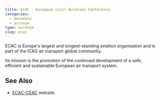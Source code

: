 ```yaml
---
title: ECAC - European Civil Aviation Conference
categories:
  - metadata
  - acronym
type: acronym
slug: ecac
---
```


ECAC is Europe's largest and longest-standing aviation organisation and
is part of the ICAO air transport global community.

Its mission is the promotion of the continued development of a safe,
efficient and sustainable European air transport system.

## See Also

* [ECAC-CEAC][ecac] website.

[ecac]: https://www.ecac-ceac.org/ "ECAC - European Civil Aviation Conference"
